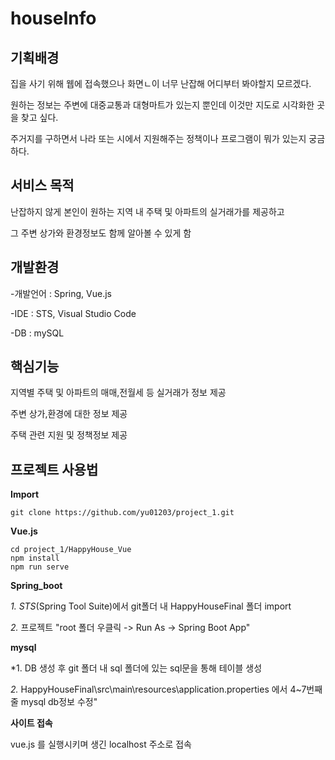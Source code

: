 # houseInfo

## 기획배경

집을 사기 위해 웹에 접속했으나 화면ㄴ이 너무 난잡해 어디부터 봐야할지 모르겠다.

원하는 정보는 주변에 대중교통과 대형마트가 있는지 뿐인데 이것만 지도로 시각화한 곳을 찾고 싶다.

주거지를 구하면서 나라 또는 시에서 지원해주는 정책이나 프로그램이 뭐가 있는지 궁금하다.

## 서비스 목적

난잡하지 않게 본인이 원하는 지역 내 주택 및 아파트의 실거래가를 제공하고

그 주변 상가와 환경정보도 함께 알아볼 수 있게 함

## 개발환경

-개발언어 : Spring, Vue.js

-IDE : STS, Visual Studio Code

-DB : mySQL

## 핵심기능

지역별 주택 및 아파트의 매매,전월세 등 실거래가 정보 제공

주변 상가,환경에 대한 정보 제공

주택 관련 지원 및 정책정보 제공

## 프로젝트 사용법

**Import**

`git clone https://github.com/yu01203/project_1.git`



**Vue.js**

```
cd project_1/HappyHouse_Vue
npm install
npm run serve
```



**Spring_boot**

*1. STS*(Spring Tool Suite)에서 git폴더 내 HappyHouseFinal 폴더 import

*2.* 프로젝트 "root 폴더 우클릭 -> Run As -> Spring Boot App"



**mysql**

*1. DB 생성 후 git 폴더 내 sql 폴더에 있는 sql문을 통해 테이블 생성

*2.* HappyHouseFinal\src\main\resources\application.properties 에서 4~7번째 줄 mysql db정보 수정"



**사이트 접속**

vue.js 를 실행시키며 생긴 localhost 주소로 접속





